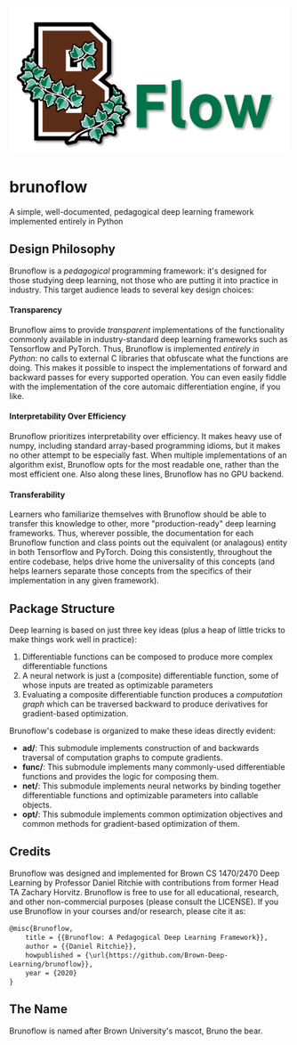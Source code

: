 ![Brunoflow Logo Image](/logo.png)

# brunoflow
A simple, well-documented, pedagogical deep learning framework implemented entirely in Python

## Design Philosophy
Brunoflow is a *pedagogical* programming framework: it's designed for those studying deep learning, not those who are putting it into practice in industry.
This target audience leads to several key design choices:

#### Transparency
Brunoflow aims to provide *transparent* implementations of the functionality commonly available in industry-standard deep learning frameworks such as Tensorflow and PyTorch.
Thus, Brunoflow is implemented *entirely in Python*: no calls to external C libraries that obfuscate what the functions are doing.
This makes it possible to inspect the implementations of forward and backward passes for every supported operation.
You can even easily fiddle with the implementation of the core automaic differentiation engine, if you like.

#### Interpretability Over Efficiency
Brunoflow prioritizes interpretability over efficiency.
It makes heavy use of numpy, including standard array-based programming idioms, but it makes no other attempt to be especially fast.
When multiple implementations of an algorithm exist, Brunoflow opts for the most readable one, rather than the most efficient one.
Also along these lines, Brunoflow has no GPU backend.

#### Transferability
Learners who familiarize themselves with Brunoflow should be able to transfer this knowledge to other, more "production-ready" deep learning frameworks.
Thus, wherever possible, the documentation for each Brunoflow function and class points out the equivalent (or analagous) entity in both Tensorflow and PyTorch.
Doing this consistently, throughout the entire codebase, helps drive home the universality of this concepts (and helps learners separate those concepts from the specifics of their implementation in any given framework).


## Package Structure
Deep learning is based on just three key ideas (plus a heap of little tricks to make things work well in practice):
1. Differentiable functions can be composed to produce more complex differentiable functions
1. A neural network is just a (composite) differentiable function, some of whose inputs are treated as optimizable parameters
1. Evaluating a composite differentiable function produces a *computation graph* which can be traversed backward to produce derivatives for gradient-based optimization.

Brunoflow's codebase is organized to make these ideas directly evident:
* **ad/**: This submodule implements construction of and backwards traversal of computation graphs to compute gradients.
* **func/**: This submodule implements many commonly-used differentiable functions and provides the logic for composing them.
* **net/**: This submodule implements neural networks by binding together differentiable functions and optimizable parameters into callable objects.
* **opt/**: This submodule implements common optimization objectives and common methods for gradient-based optimization of them.


## Credits
Brunoflow was designed and implemented for Brown CS 1470/2470 Deep Learning by Professor Daniel Ritchie with contributions from former Head TA Zachary Horvitz.
Brunoflow is free to use for all educational, research, and other non-commercial purposes (please consult the LICENSE).
If you use Brunoflow in your courses and/or research, please cite it as:
  
    @misc{Brunoflow,
        title = {{Brunoflow: A Pedagogical Deep Learning Framework}},
        author = {{Daniel Ritchie}},
        howpublished = {\url{https://github.com/Brown-Deep-Learning/brunoflow}},
        year = {2020}
    }

## The Name
Brunoflow is named after Brown University's mascot, Bruno the bear.
